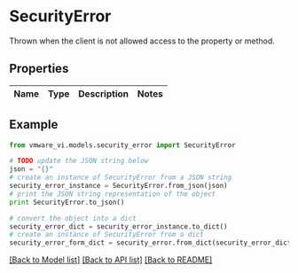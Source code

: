 # SecurityError

Thrown when the client is not allowed access to the property or method. 

## Properties
Name | Type | Description | Notes
------------ | ------------- | ------------- | -------------

## Example

```python
from vmware_vi.models.security_error import SecurityError

# TODO update the JSON string below
json = "{}"
# create an instance of SecurityError from a JSON string
security_error_instance = SecurityError.from_json(json)
# print the JSON string representation of the object
print SecurityError.to_json()

# convert the object into a dict
security_error_dict = security_error_instance.to_dict()
# create an instance of SecurityError from a dict
security_error_form_dict = security_error.from_dict(security_error_dict)
```
[[Back to Model list]](../README.md#documentation-for-models) [[Back to API list]](../README.md#documentation-for-api-endpoints) [[Back to README]](../README.md)


